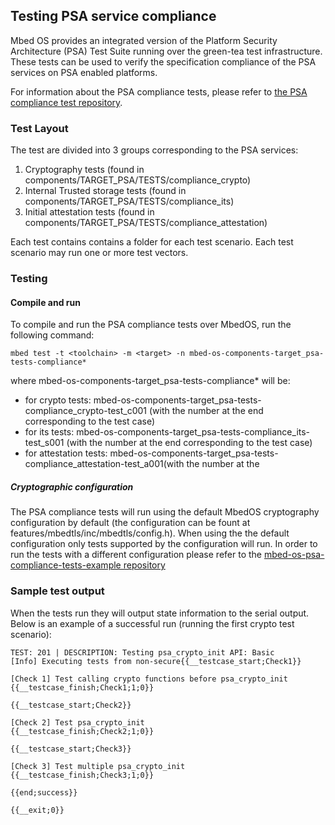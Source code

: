 <h2 id="crypto-port">Testing PSA service compliance</h2>

Mbed OS provides an integrated version of the Platform Security Architecture (PSA) Test Suite running over the green-tea test infrastructure. These tests can be used to verify the specification compliance of the PSA services on PSA enabled platforms.

For information about the PSA compliance tests, please refer to [the PSA compliance test repository](https://github.com/ARM-software/psa-arch-tests).

### Test Layout

The test are divided into 3 groups corresponding to the PSA services:
1. Cryptography tests (found in components/TARGET_PSA/TESTS/compliance_crypto)
1. Internal Trusted storage tests (found in components/TARGET_PSA/TESTS/compliance_its)
1. Initial attestation tests (found in components/TARGET_PSA/TESTS/compliance_attestation)

Each test contains contains a folder for each test scenario. Each test scenario may run one or more test vectors.

### Testing

#### Compile and run

To compile and run the PSA compliance tests over MbedOS, run the following command:

```
mbed test -t <toolchain> -m <target> -n mbed-os-components-target_psa-tests-compliance*
```
where mbed-os-components-target_psa-tests-compliance* will be:

* for crypto tests: mbed-os-components-target_psa-tests-compliance_crypto-test_c001 (with the number at the end corresponding to the test case)
* for its tests: mbed-os-components-target_psa-tests-compliance_its-test_s001 (with the number at the end corresponding to the test case)
* for attestation tests: mbed-os-components-target_psa-tests-compliance_attestation-test_a001(with the number at the 

##### Cryptographic configuration
The PSA compliance tests will run using the default MbedOS cryptography configuration by default (the configuration can be fount at features/mbedtls/inc/mbedtls/config.h). When using the the default configuration only tests supported by the configuration will run. In order to run the tests with a different configuration please refer to the [
mbed-os-psa-compliance-tests-example repository](https://github.com/ARMmbed/mbed-os-psa-compliance-tests-example)

### Sample test output
When the tests run they will output state information to the serial output. Below is an example of a successful run (running the first crypto test scenario):
```
TEST: 201 | DESCRIPTION: Testing psa_crypto_init API: Basic
[Info] Executing tests from non-secure{{__testcase_start;Check1}}

[Check 1] Test calling crypto functions before psa_crypto_init
{{__testcase_finish;Check1;1;0}}

{{__testcase_start;Check2}}

[Check 2] Test psa_crypto_init
{{__testcase_finish;Check2;1;0}}

{{__testcase_start;Check3}}

[Check 3] Test multiple psa_crypto_init
{{__testcase_finish;Check3;1;0}}

{{end;success}}

{{__exit;0}}
```
